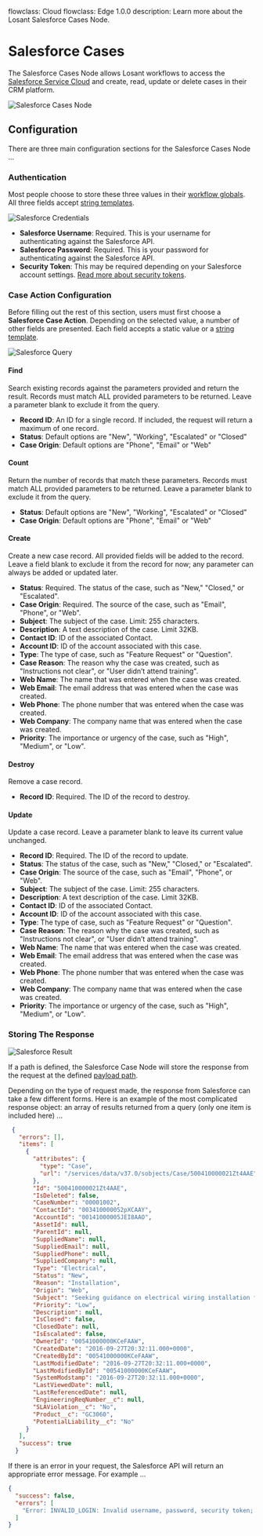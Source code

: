 flowclass: Cloud
flowclass: Edge 1.0.0
description: Learn more about the Losant Salesforce Cases Node.

# Salesforce Cases

The Salesforce Cases Node allows Losant workflows to access the [Salesforce Service Cloud](https://www.salesforce.com/products/service-cloud/overview/) and create, read, update or delete cases in their CRM platform.

![Salesforce Cases Node](/images/workflows/data/salesforce-overview.png "Salesforce Cases Node")

## Configuration

There are three main configuration sections for the Salesforce Cases Node ...

### Authentication

Most people choose to store these three values in their [workflow globals](/workflows/overview/#workflow-globals). All three fields accept [string templates](/workflows/accessing-payload-data/#string-templates).

![Salesforce Credentials](/images/workflows/data/salesforce-credentials.png "Salesforce Credentials")

* **Salesforce Username**: Required. This is your username for authenticating against the Salesforce API.
* **Salesforce Password**: Required. This is your password for authenticating against the Salesforce API.
* **Security Token**: This may be required depending on your Salesforce account settings. [Read more about security tokens](https://developer.salesforce.com/forums?id=906F00000009B2zIAE).

### Case Action Configuration

Before filling out the rest of this section, users must first choose a **Salesforce Case Action**. Depending on the selected value, a number of other fields are presented. Each field accepts a static value or a [string template](/workflows/accessing-payload-data/#string-templates).

![Salesforce Query](/images/workflows/data/salesforce-query.png "Salesforce Query")

#### Find

Search existing records against the parameters provided and return the result. Records must match ALL provided parameters to be returned. Leave a parameter blank to exclude it from the query.

* **Record ID**: An ID for a single record. If included, the request will return a maximum of one record.
* **Status**: Default options are "New", "Working", "Escalated" or "Closed"
* **Case Origin**: Default options are "Phone", "Email" or "Web"

#### Count

Return the number of records that match these parameters. Records must match ALL provided parameters to be returned. Leave a parameter blank to exclude it from the query.

* **Status**: Default options are "New", "Working", "Escalated" or "Closed"
* **Case Origin**: Default options are "Phone", "Email" or "Web"

#### Create

Create a new case record. All provided fields will be added to the record. Leave a field blank to exclude it from the record for now; any parameter can always be added or updated later.

* **Status**: Required. The status of the case, such as "New," "Closed," or "Escalated".
* **Case Origin**: Required. The source of the case, such as "Email", "Phone", or "Web".
* **Subject**: The subject of the case. Limit: 255 characters.
* **Description**: A text description of the case. Limit 32KB.
* **Contact ID**: ID of the associated Contact.
* **Account ID**: ID of the account associated with this case.
* **Type**: The type of case, such as "Feature Request" or "Question".
* **Case Reason**: The reason why the case was created, such as "Instructions not clear", or "User didn’t attend training".
* **Web Name**: The name that was entered when the case was created.
* **Web Email**: The email address that was entered when the case was created.
* **Web Phone**: The phone number that was entered when the case was created.
* **Web Company**: The company name that was entered when the case was created.
* **Priority**: The importance or urgency of the case, such as "High", "Medium", or "Low".

#### Destroy

Remove a case record.

* **Record ID**: Required. The ID of the record to destroy.

#### Update

Update a case record. Leave a parameter blank to leave its current value unchanged.

* **Record ID**: Required. The ID of the record to update.
* **Status**: The status of the case, such as "New," "Closed," or "Escalated".
* **Case Origin**: The source of the case, such as "Email", "Phone", or "Web".
* **Subject**: The subject of the case. Limit: 255 characters.
* **Description**: A text description of the case. Limit 32KB.
* **Contact ID**: ID of the associated Contact.
* **Account ID**: ID of the account associated with this case.
* **Type**: The type of case, such as "Feature Request" or "Question".
* **Case Reason**: The reason why the case was created, such as "Instructions not clear", or "User didn’t attend training".
* **Web Name**: The name that was entered when the case was created.
* **Web Email**: The email address that was entered when the case was created.
* **Web Phone**: The phone number that was entered when the case was created.
* **Web Company**: The company name that was entered when the case was created.
* **Priority**: The importance or urgency of the case, such as "High", "Medium", or "Low".

### Storing The Response

![Salesforce Result](/images/workflows/data/salesforce-result.png "Salesforce Result")

 If a path is defined, the Salesforce Case Node will store the response from the request at the defined [payload path](/workflows/accessing-payload-data/#payload-path).

 Depending on the type of request made, the response from Salesforce can take a few different forms. Here is an example of the most complicated response object: an array of results returned from a query (only one item is included here) ...

```json
 {
   "errors": [],
   "items": [
     {
       "attributes": {
         "type": "Case",
         "url": "/services/data/v37.0/sobjects/Case/500410000021Zt4AAE"
       },
       "Id": "500410000021Zt4AAE",
       "IsDeleted": false,
       "CaseNumber": "00001002",
       "ContactId": "003410000052pXCAAY",
       "AccountId": "00141000005JEI8AAO",
       "AssetId": null,
       "ParentId": null,
       "SuppliedName": null,
       "SuppliedEmail": null,
       "SuppliedPhone": null,
       "SuppliedCompany": null,
       "Type": "Electrical",
       "Status": "New",
       "Reason": "Installation",
       "Origin": "Web",
       "Subject": "Seeking guidance on electrical wiring installation for GC5060",
       "Priority": "Low",
       "Description": null,
       "IsClosed": false,
       "ClosedDate": null,
       "IsEscalated": false,
       "OwnerId": "00541000000KCeFAAW",
       "CreatedDate": "2016-09-27T20:32:11.000+0000",
       "CreatedById": "00541000000KCeFAAW",
       "LastModifiedDate": "2016-09-27T20:32:11.000+0000",
       "LastModifiedById": "00541000000KCeFAAW",
       "SystemModstamp": "2016-09-27T20:32:11.000+0000",
       "LastViewedDate": null,
       "LastReferencedDate": null,
       "EngineeringReqNumber__c": null,
       "SLAViolation__c": "No",
       "Product__c": "GC3060",
       "PotentialLiability__c": "No"
     }
   ],
   "success": true
  }
```

If there is an error in your request, the Salesforce API will return an appropriate error message. For example ...

```json
{
  "success": false,
  "errors": [
    "Error: INVALID_LOGIN: Invalid username, password, security token; or user locked out."
  ]
}
```
